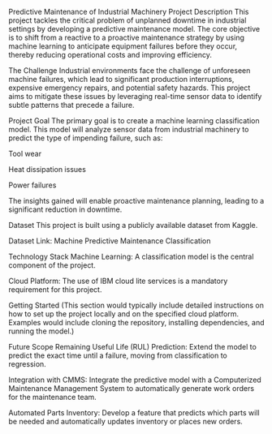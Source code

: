 Predictive Maintenance of Industrial Machinery
Project Description
This project tackles the critical problem of unplanned downtime in industrial settings by developing a predictive maintenance model. The core objective is to shift from a reactive to a proactive maintenance strategy by using machine learning to anticipate equipment failures before they occur, thereby reducing operational costs and improving efficiency.

The Challenge
Industrial environments face the challenge of unforeseen machine failures, which lead to significant production interruptions, expensive emergency repairs, and potential safety hazards. This project aims to mitigate these issues by leveraging real-time sensor data to identify subtle patterns that precede a failure.

Project Goal
The primary goal is to create a machine learning classification model. This model will analyze sensor data from industrial machinery to predict the type of impending failure, such as:

Tool wear

Heat dissipation issues

Power failures

The insights gained will enable proactive maintenance planning, leading to a significant reduction in downtime.

Dataset
This project is built using a publicly available dataset from Kaggle.

Dataset Link: Machine Predictive Maintenance Classification

Technology Stack
Machine Learning: A classification model is the central component of the project.

Cloud Platform: The use of IBM cloud lite services is a mandatory requirement for this project.

Getting Started
(This section would typically include detailed instructions on how to set up the project locally and on the specified cloud platform. Examples would include cloning the repository, installing dependencies, and running the model.)

Future Scope
Remaining Useful Life (RUL) Prediction: Extend the model to predict the exact time until a failure, moving from classification to regression.

Integration with CMMS: Integrate the predictive model with a Computerized Maintenance Management System to automatically generate work orders for the maintenance team.

Automated Parts Inventory: Develop a feature that predicts which parts will be needed and automatically updates inventory or places new orders.
